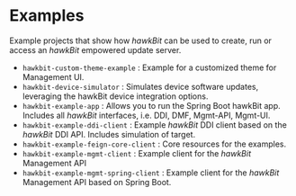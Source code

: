 # Examples

Example projects that show how _hawkBit_ can be used to create, run or access an _hawkBit_ empowered update server.

- `hawkbit-custom-theme-example` : Example for a customized theme for Management UI.
- `hawkbit-device-simulator` : Simulates device software updates, leveraging the hawkBit device integration options.  
- `hawkbit-example-app` : Allows you to run the Spring Boot hawkBit app. Includes all _hawkBit_ interfaces, i.e. DDI, DMF, Mgmt-API, Mgmt-UI.
- `hawkbit-example-ddi-client` : Example _hawkBit_ DDI client based on the _hawkBit_ DDI API. Includes simulation of target.
- `hawkbit-example-feign-core-client` : Core resources for the examples.
- `hawkbit-example-mgmt-client` : Example client for the _hawkBit_ Management API
- `hawkbit-example-mgmt-spring-client` : Example client for the _hawkBit_ Management API based on Spring Boot.  

